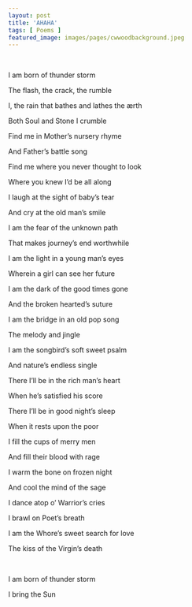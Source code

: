 ```yaml
---
layout: post
title: 'AHAHA'
tags: [ Poems ]
featured_image: images/pages/cwwoodbackground.jpeg
---
```


<br/>

I am born of thunder storm

The flash, the crack, the rumble

I, the rain that bathes and lathes the ærth

Both Soul and Stone I crumble

Find me in Mother’s nursery rhyme

And Father’s battle song

Find me where you never thought to look

Where you knew I’d be all along

I laugh at the sight of baby’s tear

And cry at the old man’s smile

I am the fear of the unknown path

That makes journey’s end worthwhile

I am the light in a young man’s eyes

Wherein a girl can see her future

I am the dark of the good times gone

And the broken hearted’s suture

I am the bridge in an old pop song

The melody and jingle

I am the songbird’s soft sweet psalm

And nature’s endless single

There I’ll be in the rich man’s heart

When he’s satisfied his score

There I’ll be in good night’s sleep

When it rests upon the poor

I fill the cups of merry men

And fill their blood with rage

I warm the bone on frozen night

And cool the mind of the sage

I dance atop o’ Warrior’s cries

I brawl on Poet’s breath

I am the Whore’s sweet search for love

The kiss of the Virgin’s death

<br/>

I am born of thunder storm

I bring the Sun

<br/>
